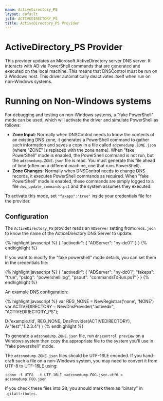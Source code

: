 ```yaml
---
name: ActiveDirectory_PS
layout: default
jsId: ACTIVEDIRECTORY_PS
title: ActiveDirectory_PS Provider
---
```

# ActiveDirectory_PS Provider
This provider updates an Microsoft ActiveDirectory server DNS server. It interacts with AD via PowerShell commands that are generated and executed on the local machine. This means that DNSControl must be run on a Windows host. This driver automatically deactivates itself when run on non-Windows systems.

# Running on Non-Windows systems
For debugging and testing on non-Windows systems, a "fake PowerShell" mode can be used, which will activate the driver and simulate PowerShell as follows:

- **Zone Input**: Normally when DNSControl needs to know the contents of an existing DNS zone, it generates a PowerShell command to gather such information and saves a copy in a file called `adzonedump.ZONE.json` (where "ZONE" is replaced with the zone name).  When "fake PowerShell" mode is enabled, the PowerShell command is not run, but the `adzonedump.ZONE.json` file is read. You must generate this file ahead of time (often on a different machine, one that runs PowerShell).
- **Zone Changes**: Normally when DNSControl needs to change DNS records, it executes PowerShell commands as required.  When "fake PowerShell" mode is enabled, these commands are simply logged to a file `dns_update_commands.ps1` and the system assumes they executed.

To activate this mode, set `"fakeps":"true"` inside your credentials file for the provider.

## Configuration

The `ActiveDirectory_PS` provider reads an `ADServer` setting from`creds.json` to know the name of the ActiceDirectory DNS Server to update.  

{% highlight javascript %}
{
  "activedir": {
    "ADServer": "ny-dc01"
  }
}
{% endhighlight %}


If you want to modify the "fake powershell" mode details, you can set them in the credentials file:

{% highlight javascript %}
{
  "activedir": {
    "ADServer": "ny-dc01",
    "fakeps": "true",
    "pslog": "powershell.log",
    "psout": "commandsToRun.ps1"
  }
}
{% endhighlight %}


An example DNS configuration:

{% highlight javascript %}
var REG_NONE = NewRegistrar('none', 'NONE')
var ACTIVEDIRECTORY = NewDnsProvider("activedir", "ACTIVEDIRECTORY_PS");

D('example.tld', REG_NONE, DnsProvider(ACTIVEDIRECTORY),
      A("test","1.2.3.4")
)
{% endhighlight %}

To generate a `adzonedump.ZONE.json` file, run `dnscontrol preview` on a Windows system then copy the appropriate file to the system you'll use in "fake powershell" mode.

The `adzonedump.ZONE.json` files should be UTF-16LE encoded. If you hand-craft such a file on a non-Windows system, you may need to convert it from UTF-8 to UTF-16LE using:

    iconv -f UTF8  -t UTF-16LE <adzonedump.FOO.json.utf0 > adzonedump.FOO.json

If you check these files into Git, you should mark them as "binary" in `.gitattributes`.
